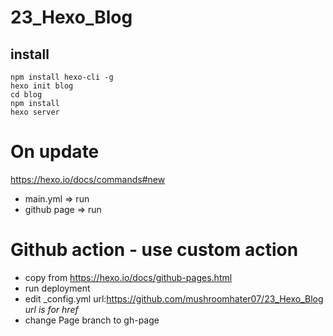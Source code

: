 # 23_Hexo_Blog
## install
```shell
npm install hexo-cli -g
hexo init blog
cd blog
npm install
hexo server
```
# On update
https://hexo.io/docs/commands#new
- main.yml => run
- github page => run

# Github action - use custom action
- copy from https://hexo.io/docs/github-pages.html
- run deployment
- edit _config.yml url:https://github.com/mushroomhater07/23_Hexo_Blog
*url is for <link> href*
- change Page branch to gh-page
